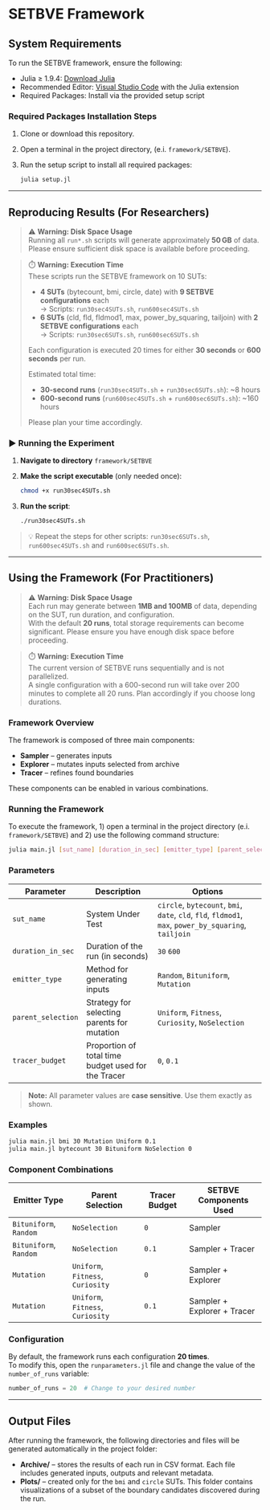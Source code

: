 # SETBVE Framework

## System Requirements

To run the SETBVE framework, ensure the following:

- Julia ≥ 1.9.4: [Download Julia](https://julialang.org/downloads/)
- Recommended Editor: [Visual Studio Code](https://code.visualstudio.com/) with the Julia extension
- Required Packages: Install via the provided setup script

### Required Packages Installation Steps

1. Clone or download this repository.
2. Open a terminal in the project directory, (e.i. `framework/SETBVE`).
3. Run the setup script to install all required packages:

   ```bash
   julia setup.jl
   ```

---

## Reproducing Results (For Researchers)

> ⚠️ **Warning: Disk Space Usage**  
> Running all `run*.sh` scripts will generate approximately **50 GB** of data.  
> Please ensure sufficient disk space is available before proceeding.

> ⏱️ **Warning: Execution Time**    
> These scripts run the SETBVE framework on 10 SUTs:  
> - **4 SUTs** (bytecount, bmi, circle, date) with **9 SETBVE configurations** each  
>   → Scripts: `run30sec4SUTs.sh`, `run600sec4SUTs.sh`  
> - **6 SUTs** (cld, fld, fldmod1, max, power_by_squaring, tailjoin) with **2 SETBVE configurations** each  
>   → Scripts: `run30sec6SUTs.sh`, `run600sec6SUTs.sh`  
>
> Each configuration is executed 20 times for either **30 seconds** or **600 seconds** per run.  
>
> Estimated total time:  
> - **30-second runs** (`run30sec4SUTs.sh` + `run30sec6SUTs.sh`): ~8 hours  
> - **600-second runs** (`run600sec4SUTs.sh` + `run600sec6SUTs.sh`): ~160 hours  
>
> Please plan your time accordingly.

### ▶️ Running the Experiment
1. **Navigate to directory** `framework/SETBVE`
2. **Make the script executable** (only needed once):
   ```bash
   chmod +x run30sec4SUTs.sh
   ```

3. **Run the script**:
   ```bash
   ./run30sec4SUTs.sh
   ```

> 💡 Repeat the steps for other scripts: `run30sec6SUTs.sh`, `run600sec4SUTs.sh` and `run600sec6SUTs.sh`.

---
## Using the Framework (For Practitioners)

> ⚠️ **Warning: Disk Space Usage**  
> Each run may generate between **1MB and 100MB** of data, depending on the SUT, run duration, and configuration.  
> With the default **20 runs**, total storage requirements can become significant. Please ensure you have enough disk space before proceeding.

> ⏱️ **Warning: Execution Time**  
> The current version of SETBVE runs sequentially and is not parallelized.  
> A single configuration with a 600-second run will take over 200 minutes to complete all 20 runs. Plan accordingly if you choose long durations.

### Framework Overview

The framework is composed of three main components:

- **Sampler** – generates inputs
- **Explorer** – mutates inputs selected from archive
- **Tracer** – refines found boundaries 

These components can be enabled in various combinations.

### Running the Framework

To execute the framework, 1) open a terminal in the project directory (e.i. `framework/SETBVE`) and 2) use the following command structure:

```bash
julia main.jl [sut_name] [duration_in_sec] [emitter_type] [parent_selection] [tracer_budget]
```

### Parameters

| Parameter            | Description                                                                                       | Options                                                                                     |
|----------------------|---------------------------------------------------------------------------------------------------|---------------------------------------------------------------------------------------------|
| `sut_name`           | System Under Test                                                                                 | `circle`, `bytecount`, `bmi`, `date`, `cld`, `fld`, `fldmod1`, `max`, `power_by_squaring`, `tailjoin` |
| `duration_in_sec`    | Duration of the run (in seconds)                                                                  | `30` `600`                                                                                 |
| `emitter_type`       | Method for generating inputs                                                                      | `Random`, `Bituniform`, `Mutation`                                                         |
| `parent_selection`   | Strategy for selecting parents for mutation                                                       | `Uniform`, `Fitness`, `Curiosity`, `NoSelection`                                           |
| `tracer_budget`      | Proportion of total time budget used for the Tracer                               | `0`, `0.1`                                                                                  |

> **Note:** All parameter values are **case sensitive**. Use them exactly as shown.

### Examples

```bash
julia main.jl bmi 30 Mutation Uniform 0.1
julia main.jl bytecount 30 Bituniform NoSelection 0
```

### Component Combinations

| Emitter Type         | Parent Selection            | Tracer Budget | SETBVE Components Used            |
|----------------------|-----------------------------|---------------|----------------------------------|
| `Bituniform`, `Random` | `NoSelection`                | `0`           | Sampler                     |
| `Bituniform`, `Random` | `NoSelection`                | `0.1`         | Sampler + Tracer                 |
| `Mutation`             | `Uniform`, `Fitness`, `Curiosity` | `0`           | Sampler + Explorer               |
| `Mutation`             | `Uniform`, `Fitness`, `Curiosity` | `0.1`         | Sampler + Explorer + Tracer      |


### Configuration

By default, the framework runs each configuration **20 times**.  
To modify this, open the `runparameters.jl` file and change the value of the `number_of_runs` variable:

```julia
number_of_runs = 20  # Change to your desired number
```
---

## Output Files

After running the framework, the following directories and files will be generated automatically in the project folder:

- **Archive/** – stores the results of each run in CSV format. Each file includes generated inputs, outputs and relevant metadata.
- **Plots/** – created only for the `bmi` and `circle` SUTs. This folder contains visualizations of a subset of the boundary candidates discovered during the run.